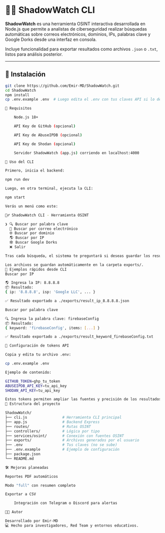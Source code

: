 # 🕵️‍♂️ ShadowWatch CLI

**ShadowWatch** es una herramienta OSINT interactiva desarrollada en Node.js que permite a analistas de ciberseguridad realizar búsquedas automáticas sobre correos electrónicos, dominios, IPs, palabras clave y Google Dorks desde una interfaz en consola.

Incluye funcionalidad para exportar resultados como archivos `.json` o `.txt`, listos para análisis posterior.

---

## 🚀 Instalación

```bash
git clone https://github.com/Emir-MD/ShadowWatch.git
cd ShadowWatch
npm install
cp .env.example .env  # Luego edita el .env con tus claves API si lo deseas

🧠 Requisitos

    Node.js 18+

    API Key de GitHub (opcional)

    API Key de AbuseIPDB (opcional)

    API Key de Shodan (opcional)

    Servidor ShadowWatch (app.js) corriendo en localhost:4000

🧪 Uso del CLI

Primero, inicia el backend:

npm run dev

Luego, en otra terminal, ejecuta la CLI:

npm start

Verás un menú como este:

🕵️‍♂️ ShadowWatch CLI - Herramienta OSINT

❯ 🔍 Buscar por palabra clave
  📧 Buscar por correo electrónico
  🌐 Buscar por dominio
  🌎 Buscar por IP
  🕸️ Buscar Google Dorks
  ❌ Salir

Tras cada búsqueda, el sistema te preguntará si deseas guardar los resultados y en qué formato (json o txt).

Los archivos se guardan automáticamente en la carpeta exports/.
🧾 Ejemplos rápidos desde CLI
Buscar por IP

🌎 Ingresa la IP: 8.8.8.8
📦 Resultado:
{ ip: '8.8.8.8', isp: 'Google LLC', ... }

✅ Resultado exportado a ./exports/result_ip_8.8.8.8.json

Buscar por palabra clave

🔍 Ingresa la palabra clave: firebaseConfig
📦 Resultado:
{ keyword: 'firebaseConfig', items: [...] }

✅ Resultado exportado a ./exports/result_keyword_firebaseConfig.txt

🔐 Configuración de tokens API

Copia y edita tu archivo .env:

cp .env.example .env

Ejemplo de contenido:

GITHUB_TOKEN=ghp_tu_token
ABUSEIPDB_API_KEY=tu_api_key
SHODAN_API_KEY=tu_api_key

Estos tokens permiten ampliar las fuentes y precisión de los resultados.
📁 Estructura del proyecto

ShadowWatch/
├── cli.js                # Herramienta CLI principal
├── app.js                # Backend Express
├── routes/               # Rutas OSINT
├── controllers/          # Lógica por tipo
├── services/osint/       # Conexión con fuentes OSINT
├── exports/              # Archivos generados por el usuario
├── .env                  # Tus claves (no se sube)
├── .env.example          # Ejemplo de configuración
├── package.json
└── README.md

🛠️ Mejoras planeadas

Reportes PDF automáticos

Modo "full" con resumen completo

Exportar a CSV

    Integración con Telegram o Discord para alertas

🧑‍💻 Autor

Desarrollado por Emir-MD
💻 Hecho para investigadores, Red Team y entornos educativos.
